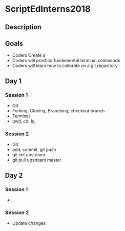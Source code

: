 # ScriptEdInterns2018

## Description


## Goals
* Coders Create a 
* Coders will practice fundemental terminal commands
* Coders will learn how to collorate on a git repository


## Day 1
### Session 1
- Git
- Forking, Cloning, Branching, checkout branch
- Terminal
- pwd, cd, ls,

### Session 2
- Git 
- add, commit, git push
- git set upstream
- git pull upstream master


## Day 2
### Session 1
- 

### Session 2
- Update changes